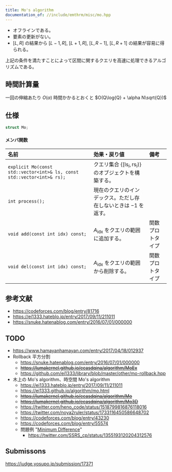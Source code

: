 ```yaml
---
title: Mo's algorithm
documentation_of: //include/emthrm/misc/mo.hpp
---
```


- オフラインである。
- 要素の更新がない。
- $\lbrack L, R \rbrack$ の結果から $\lbrack L - 1, R \rbrack,\ \lbrack L + 1, R \rbrack,\ \lbrack L, R - 1 \rbrack,\ \lbrack L, R + 1 \rbrack$ の結果が容易に得られる。

上記の条件を満たすことによって区間に関するクエリを高速に処理できるアルゴリズムである。


## 時間計算量

一回の伸縮あたり $O(\alpha)$ 時間かかるとおくと $O(Q\log{Q} + \alpha N\sqrt{Q})$


## 仕様

```cpp
struct Mo;
```

#### メンバ関数

|名前|効果・戻り値|備考|
|:--|:--|:--|
|`explicit Mo(const std::vector<int>& ls, const std::vector<int>& rs);`|クエリ集合 $\lbrace \lbrack \mathrm{ls}_i, \mathrm{rs}_i) \rbrace$ のオブジェクトを構築する。||
|`int process();`|現在のクエリのインデックス。ただし存在しないときは $-1$ を返す。|
|`void add(const int idx) const;`|$A_{\mathrm{idx}}$ をクエリの範囲に追加する。|関数プロトタイプ|
|`void del(const int idx) const;`|$A_{\mathrm{idx}}$ をクエリの範囲から削除する。|関数プロトタイプ|


## 参考文献

- https://codeforces.com/blog/entry/81716
- https://ei1333.hateblo.jp/entry/2017/09/11/211011
- https://snuke.hatenablog.com/entry/2016/07/01/000000


## TODO

- https://www.hamayanhamayan.com/entry/2017/04/18/012937
- Rollback 平方分割
  - https://snuke.hatenablog.com/entry/2016/07/01/000000
  - ~~https://lumakernel.github.io/ecasdqina/algorithm/MoEx~~
  - https://github.com/ei1333/library/blob/master/other/mo-rollback.hpp
- 木上の Mo's algorithm、時空間 Mo's algorithm
  - https://ei1333.hateblo.jp/entry/2017/09/11/211011
  - https://ei1333.github.io/algorithm/mo.html
  - ~~https://lumakernel.github.io/ecasdqina/algorithm/Mo~~
  - ~~https://lumakernel.github.io/ecasdqina/algorithm/Mo3D~~
  - https://twitter.com/heno_code/status/1518799816876118016
  - https://twitter.com/noya2ruler/status/1733116450586648702
  - https://codeforces.com/blog/entry/43230
  - https://codeforces.com/blog/entry/55574
  - 問題例 "[Minimum Difference](https://codeforces.com/contest/1476/problem/G)"
    - https://twitter.com/SSRS_cp/status/1355193120204312576


## Submissons

https://judge.yosupo.jp/submission/17371
